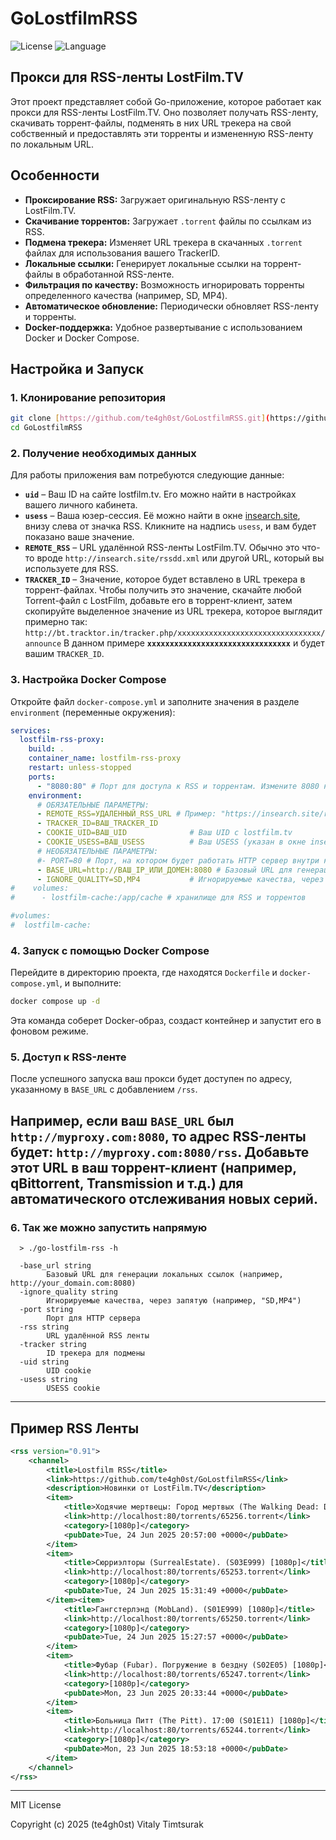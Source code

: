 # GoLostfilmRSS

![License](https://img.shields.io/badge/license-MIT-blue.svg)
![Language](https://img.shields.io/badge/language-Go-brightgreen)

## Прокси для RSS-ленты LostFilm.TV

Этот проект представляет собой Go-приложение, которое работает как прокси для RSS-ленты LostFilm.TV.
Оно позволяет получать RSS-ленту, скачивать торрент-файлы, подменять в них URL трекера на свой собственный и 
предоставлять эти торренты и измененную RSS-ленту по локальным URL.


## Особенности

* **Проксирование RSS:** Загружает оригинальную RSS-ленту с LostFilm.TV.
* **Скачивание торрентов:** Загружает `.torrent` файлы по ссылкам из RSS.
* **Подмена трекера:** Изменяет URL трекера в скачанных `.torrent` файлах для использования вашего TrackerID.
* **Локальные ссылки:** Генерирует локальные ссылки на торрент-файлы в обработанной RSS-ленте.
* **Фильтрация по качеству:** Возможность игнорировать торренты определенного качества (например, SD, MP4).
* **Автоматическое обновление:** Периодически обновляет RSS-ленту и торренты.
* **Docker-поддержка:** Удобное развертывание с использованием Docker и Docker Compose.

## Настройка и Запуск

### 1. Клонирование репозитория

```bash
git clone [https://github.com/te4gh0st/GoLostfilmRSS.git](https://github.com/te4gh0st/GoLostfilmRSS.git)
cd GoLostfilmRSS
````

### 2. Получение необходимых данных

Для работы приложения вам потребуются следующие данные:

* **`uid`** – Ваш ID на сайте lostfilm.tv. Его можно найти в настройках вашего личного кабинета.
* **`usess`** – Ваша юзер-сессия. Её можно найти в окне [insearch.site](http://insearch.site), внизу слева от значка RSS. Кликните на надпись `usess`, и вам будет показано ваше значение.
* **`REMOTE_RSS`** – URL удалённой RSS-ленты LostFilm.TV. Обычно это что-то вроде `http://insearch.site/rssdd.xml` или другой URL, который вы используете для RSS.
* **`TRACKER_ID`** – Значение, которое будет вставлено в URL трекера в торрент-файлах. Чтобы получить это значение, скачайте любой Torrent-файл с LostFilm, добавьте его в торрент-клиент, затем скопируйте выделенное значение из URL трекера, которое выглядит примерно так:
  `http://bt.tracktor.in/tracker.php/xxxxxxxxxxxxxxxxxxxxxxxxxxxxxxxx/announce`
  В данном примере **`xxxxxxxxxxxxxxxxxxxxxxxxxxxxxxxx`** и будет вашим `TRACKER_ID`.

### 3. Настройка Docker Compose

Откройте файл `docker-compose.yml` и заполните значения в разделе `environment` (переменные окружения):

```yaml
services:
  lostfilm-rss-proxy:
    build: .
    container_name: lostfilm-rss-proxy
    restart: unless-stopped
    ports:
      - "8080:80" # Порт для доступа к RSS и торрентам. Измените 8080 на нужный, если занят.
    environment:
      # ОБЯЗАТЕЛЬНЫЕ ПАРАМЕТРЫ:
      - REMOTE_RSS=УДАЛЕННЫЙ_RSS_URL # Пример: "https://insearch.site/rssdd.xml"
      - TRACKER_ID=ВАШ_TRACKER_ID
      - COOKIE_UID=ВАШ_UID              # Ваш UID с lostfilm.tv
      - COOKIE_USESS=ВАШ_USESS          # Ваш USESS (указан в окне insearch.site, внизу слева от значка RSS)
      # НЕОБЯЗАТЕЛЬНЫЕ ПАРАМЕТРЫ:
      #- PORT=80 # Порт, на котором будет работать HTTP сервер внутри контейнера (должен совпадать с EXPOSE в Dockerfile)
      - BASE_URL=http://ВАШ_IP_ИЛИ_ДОМЕН:8080 # Базовый URL для генерации локальных ссылок (ВАЖНО для внешнего доступа)
      - IGNORE_QUALITY=SD,MP4           # Игнорируемые качества, через запятую (например, SD,MP4,1080p)
#    volumes:
#      - lostfilm-cache:/app/cache # хранилище для RSS и торрентов

#volumes:
#  lostfilm-cache:
```

### 4. Запуск с помощью Docker Compose

Перейдите в директорию проекта, где находятся `Dockerfile` и `docker-compose.yml`, и выполните:

```bash
docker compose up -d
```

Эта команда соберет Docker-образ, создаст контейнер и запустит его в фоновом режиме.

### 5. Доступ к RSS-ленте

После успешного запуска ваш прокси будет доступен по адресу, указанному в `BASE_URL` с добавлением `/rss`.

Например, если ваш `BASE_URL` был `http://myproxy.com:8080`, то адрес RSS-ленты будет:
`http://myproxy.com:8080/rss`. Добавьте этот URL в ваш торрент-клиент (например, qBittorrent, Transmission и т.д.) для автоматического отслеживания новых серий.
-----

### 6. Так же можно запустить напрямую

```shell
  > ./go-lostfilm-rss -h
  
  -base_url string
        Базовый URL для генерации локальных ссылок (например, http://your_domain.com:8080)
  -ignore_quality string
        Игнорируемые качества, через запятую (например, "SD,MP4")
  -port string
        Порт для HTTP сервера
  -rss string
        URL удалённой RSS ленты
  -tracker string
        ID трекера для подмены
  -uid string
        UID cookie
  -usess string
        USESS cookie

```

---

## Пример RSS Ленты

```xml
<rss version="0.91">
    <channel>
        <title>Lostfilm RSS</title>
        <link>https://github.com/te4gh0st/GoLostfilmRSS</link>
        <description>Новинки от LostFilm.TV</description>
        <item>
            <title>Ходячие мертвецы: Город мертвых (The Walking Dead: Dead City). Если бы история была пожаром (S02E08) [1080p]</title>
            <link>http://localhost:80/torrents/65256.torrent</link>
            <category>[1080p]</category>
            <pubDate>Tue, 24 Jun 2025 20:57:00 +0000</pubDate>
        </item>
        <item>
            <title>Сюрриэлторы (SurrealEstate). (S03E999) [1080p]</title>
            <link>http://localhost:80/torrents/65253.torrent</link>
            <category>[1080p]</category>
            <pubDate>Tue, 24 Jun 2025 15:31:49 +0000</pubDate>
        </item><item>
            <title>Гангстерлэнд (MobLand). (S01E999) [1080p]</title>
            <link>http://localhost:80/torrents/65250.torrent</link>
            <category>[1080p]</category>
            <pubDate>Tue, 24 Jun 2025 15:27:57 +0000</pubDate>
        </item>
        <item>
            <title>Фубар (Fubar). Погружение в бездну (S02E05) [1080p]</title>
            <link>http://localhost:80/torrents/65247.torrent</link>
            <category>[1080p]</category>
            <pubDate>Mon, 23 Jun 2025 20:33:44 +0000</pubDate>
        </item>
        <item>
            <title>Больница Питт (The Pitt). 17:00 (S01E11) [1080p]</title>
            <link>http://localhost:80/torrents/65244.torrent</link>
            <category>[1080p]</category>
            <pubDate>Mon, 23 Jun 2025 18:53:18 +0000</pubDate>
        </item>
    </channel>
</rss>

```

---
MIT License

Copyright (c) 2025 (te4gh0st) Vitaly Timtsurak